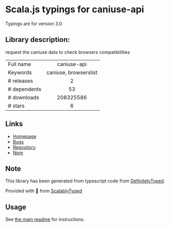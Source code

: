 
# Scala.js typings for caniuse-api

Typings are for version 3.0

## Library description:
request the caniuse data to check browsers compatibilities

|                    |                 |
| ------------------ | :-------------: |
| Full name          | caniuse-api |
| Keywords           | caniuse, browserslist |
| # releases         | 2 |
| # dependents       | 53 |
| # downloads        | 208325586 |
| # stars            | 6 |

## Links
- [Homepage](https://github.com/nyalab/caniuse-api#readme)
- [Bugs](https://github.com/nyalab/caniuse-api/issues)
- [Repository](https://github.com/nyalab/caniuse-api)
- [Npm](https://www.npmjs.com/package/caniuse-api)
    


## Note
This library has been generated from typescript code from [DefinitelyTyped](https://definitelytyped.org).

Provided with :purple_heart: from [ScalablyTyped](https://github.com/oyvindberg/ScalablyTyped)

## Usage
See [the main readme](../../readme.md) for instructions.


